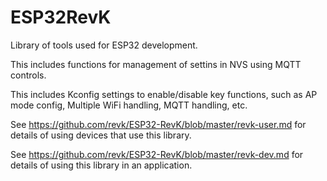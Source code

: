 # ESP32RevK

Library of tools used for ESP32 development.

This includes functions for management of settins in NVS using MQTT controls.

This includes Kconfig settings to enable/disable key functions, such as AP mode config, Multiple WiFi handling, MQTT handling, etc.

See https://github.com/revk/ESP32-RevK/blob/master/revk-user.md for details of using devices that use this library.

See https://github.com/revk/ESP32-RevK/blob/master/revk-dev.md for details of using this library in an application.
